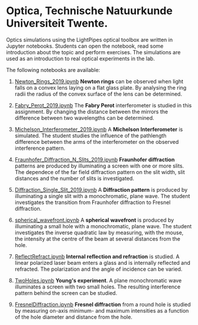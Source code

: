 # Optica, Technische Natuurkunde Universiteit Twente.
Optics simulations using the LightPipes optical toolbox are written in Jupyter notebooks. Students can open the notebook, read some introduction about the topic and perform exercises. The simulations are used as an introduction to real optical experiments in the lab.

The following notebooks are available:

1. [Newton_Rings_2019.ipynb](./Newton_Rings_2019.ipynb) **Newton rings** can be observed when light falls on a convex lens laying on a flat glass plate. By analysing the ring radii the radius of the convex surface of the lens can be determined.
2. [Fabry_Perot_2019.ipynb](./Fabry_Perot_2019.ipynb) The **Fabry Perot** interferometer is studied in this assignment. By changing the distance between the mirrors the difference between two wavelengths can be determined.
3. [Michelson_Interferometer_2019.ipynb](./Michelson_Interferometer_2019.ipynb) A **Michelson Interferometer** is simulated. The student studies the influence of the pathlength difference between the arms of the interferometer on the observed interference pattern.
4. [Fraunhofer_Diffraction_N_Slits_2019.ipynb](./Fraunhofer_Diffraction_N_Slits_2019.ipynb) **Fraunhofer diffraction** patterns are produced by illuminating a screen with one or more slits. The dependece of the far field diffraction pattern on the slit width, slit distances and the number of slits is investigated.
5. [Diffraction_Single_Slit_2019.ipynb](./Diffraction_Single_Slit_2019.ipynb) A **Diffraction pattern** is produced by illuminating a single slit with a monochromatic, plane wave. The student investigates the transition from Fraunhofer diffraction to Fresnel diffraction.


6. [spherical_wavefront.ipynb](./spherical_wavefront.ipynb) A **spherical wavefront** is produced by illuminating a small hole with a monochromatic, plane wave. The student investigates the inverse quadratic law by measuring, with the mouse, the intensity at the centre of the beam at several distances from the hole.
7. [ReflectRefract.ipynb](./ReflectRefract.ipynb) **Internal reflection and refraction** is studied. A linear polarized laser beam enters a glass and is internally reflected and refracted. The polarization and the angle of incidence can be varied.
8. [TwoHoles.ipynb](./TwoHoles.ipynb) **Young's experiment**. A plane monochromatic wave illuminates a screen with two small holes. The resulting interference pattern behind the screen can be studied.
9. [FresnelDiffraction.ipynb](./FresnelDiffraction.ipynb) **Fresnel diffraction** from a round hole is studied by measuring on-axis minimum- and maximum intensities as a function of the hole diameter and distance from the hole.
